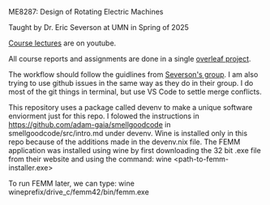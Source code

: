 ME8287: Design of Rotating Electric Machines

Taught by Dr. Eric Severson at UMN in Spring of 2025

[Course lectures](https://www.youtube.com/watch?v=TRBvtFGsFsM&list=PLOsHXWYsyqDUraHJP_uUDSjMLPFoJtz4q) are on youtube.

All course reports and assignments are done in a single [overleaf project](https://www.overleaf.com/read/gymzjkxtydbz#ebe693).

The workflow should follow the guidlines from [Severson's group](https://github.com/Severson-Group/severson_group_git). I am also trying to use github issues in the same way as they do in their group. I do most of the git things in terminal, but use VS Code to settle merge conflicts.

This repository uses a package called devenv to make a unique software enviorment just for this repo. I folowed the instructions in https://github.com/adam-gaia/smellgoodcode in smellgoodcode/src/intro.md under devenv. Wine is installed only in this repo because of the additions made in the devenv.nix file. The FEMM application was installed using wine by first downloading the 32 bit .exe file from their website and using the command:
wine <path-to-femm-installer.exe>

To run FEMM later, we can type:
wine wineprefix/drive_c/femm42/bin/femm.exe

